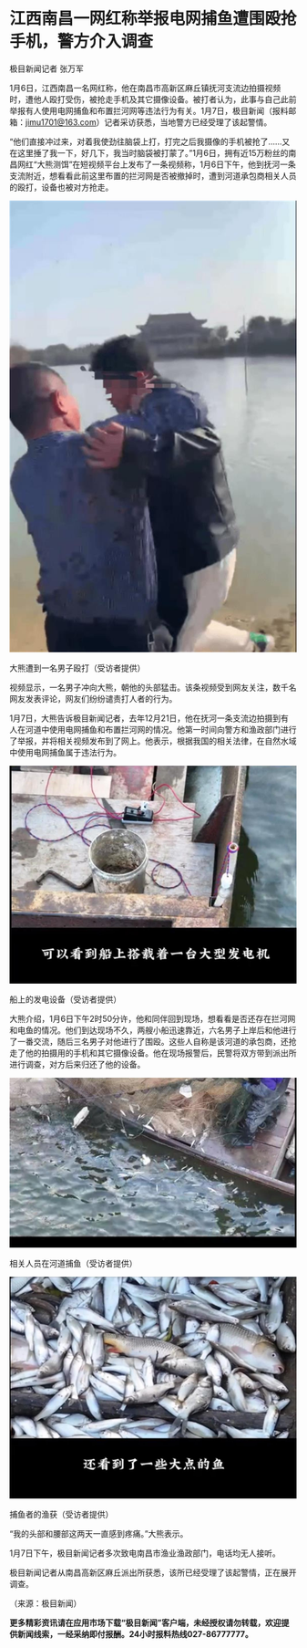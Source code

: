 # 江西南昌一网红称举报电网捕鱼遭围殴抢手机，警方介入调查

极目新闻记者 张万军

1月6日，江西南昌一名网红称，他在南昌市高新区麻丘镇抚河支流边拍摄视频时，遭他人殴打受伤，被抢走手机及其它摄像设备。被打者认为，此事与自己此前举报有人使用电网捕鱼和布置拦河网等违法行为有关。1月7日，极目新闻（报料邮箱：jimu1701@163.com）记者采访获悉，当地警方已经受理了该起警情。

“他们直接冲过来，对着我使劲往脑袋上打，打完之后我摄像的手机被抢了……又在这里捶了我一下，好几下，我当时脑袋被打蒙了。”1月6日，拥有近15万粉丝的南昌网红“大熊测饵”在短视频平台上发布了一条视频称，1月6日下午，他到抚河一条支流附近，想看看此前这里布置的拦河网是否被撤掉时，遭到河道承包商相关人员的殴打，设备也被对方抢走。

![fcca95df86a0c185ba949509f86dca50.jpg](https://raw.githubusercontent.com/qqhsx/qqnews_image/main/2024/01/07/江西南昌一网红称举报电网捕鱼遭围殴抢手机，警方介入调查/fcca95df86a0c185ba949509f86dca50.jpg)

大熊遭到一名男子殴打（受访者提供）

视频显示，一名男子冲向大熊，朝他的头部猛击。该条视频受到网友关注，数千名网友发表评论，网友们纷纷谴责打人者的行为。

1月7日，大熊告诉极目新闻记者，去年12月21日，他在抚河一条支流边拍摄到有人在河道中使用电网捕鱼和布置拦河网的情况。他第一时间向警方和渔政部门进行了举报，并将相关视频发布到了网上。他表示，根据我国的相关法律，在自然水域中使用电网捕鱼属于违法行为。

![d98748f2d83cc5a666f08a532d51a599.jpg](https://raw.githubusercontent.com/qqhsx/qqnews_image/main/2024/01/07/江西南昌一网红称举报电网捕鱼遭围殴抢手机，警方介入调查/d98748f2d83cc5a666f08a532d51a599.jpg)

船上的发电设备（受访者提供）

大熊介绍，1月6日下午2时50分许，他和同伴回到现场，想看看是否还存在拦河网和电鱼的情况。他们到达现场不久，两艘小船迅速靠近，六名男子上岸后和他进行了一番交流，随后三名男子对他进行了围殴。这些人自称是该河道的承包商，还抢走了他的拍摄用的手机和其它摄像设备。他在现场报警后，民警将双方带到派出所进行调查，对方后来归还了他的设备。

![262b78b25cb20dec2d085e484b5f8580.jpg](https://raw.githubusercontent.com/qqhsx/qqnews_image/main/2024/01/07/江西南昌一网红称举报电网捕鱼遭围殴抢手机，警方介入调查/262b78b25cb20dec2d085e484b5f8580.jpg)

相关人员在河道捕鱼（受访者提供）

![25e614eb5feb6e4c50e88130fbe3d183.jpg](https://raw.githubusercontent.com/qqhsx/qqnews_image/main/2024/01/07/江西南昌一网红称举报电网捕鱼遭围殴抢手机，警方介入调查/25e614eb5feb6e4c50e88130fbe3d183.jpg)

捕鱼者的渔获（受访者提供）

“我的头部和腰部这两天一直感到疼痛。”大熊表示。

1月7日下午，极目新闻记者多次致电南昌市渔业渔政部门，电话均无人接听。

极目新闻记者从南昌高新区麻丘派出所获悉，该所已经受理了该起警情，正在展开调查。

（来源：极目新闻）

**更多精彩资讯请在应用市场下载“极目新闻”客户端，未经授权请勿转载，欢迎提供新闻线索，一经采纳即付报酬。24小时报料热线027-86777777。**

